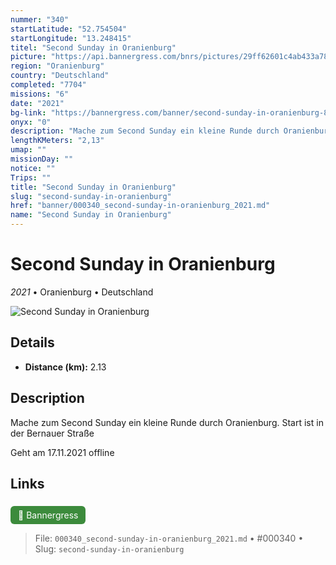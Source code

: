 ```yaml
---
nummer: "340"
startLatitude: "52.754504"
startLongitude: "13.248415"
titel: "Second Sunday in Oranienburg"
picture: "https://api.bannergress.com/bnrs/pictures/29ff62601c4ab433a787ca9887306763"
region: "Oranienburg"
country: "Deutschland"
completed: "7704"
missions: "6"
date: "2021"
bg-link: "https://bannergress.com/banner/second-sunday-in-oranienburg-8c7a"
onyx: "0"
description: "Mache zum Second Sunday ein kleine Runde durch Oranienburg. Start ist in der Bernauer Straße\n\nGeht am 17.11.2021 offline"
lengthKMeters: "2,13"
umap: ""
missionDay: ""
notice: ""
Trips: ""
title: "Second Sunday in Oranienburg"
slug: "second-sunday-in-oranienburg"
href: "banner/000340_second-sunday-in-oranienburg_2021.md"
name: "Second Sunday in Oranienburg"
---
```

# Second Sunday in Oranienburg

*2021* • Oranienburg • Deutschland

![Second Sunday in Oranienburg](https://api.bannergress.com/bnrs/pictures/29ff62601c4ab433a787ca9887306763)



## Details
- **Distance (km):** 2.13






## Description
Mache zum Second Sunday ein kleine Runde durch Oranienburg. Start ist in der Bernauer Straße

Geht am 17.11.2021 offline



## Links
<a href="https://bannergress.com/banner/second-sunday-in-oranienburg-8c7a" style="display:inline-block;margin:6px 8px 0 0;padding:6px 12px;background:#3c8b3c;color:#fff;text-decoration:none;border-radius:6px;">🔗 Bannergress</a>




> File: `000340_second-sunday-in-oranienburg_2021.md` • #000340 • Slug: `second-sunday-in-oranienburg`
